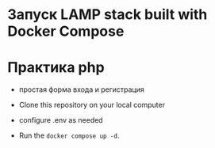 # Запуск LAMP stack built with Docker Compose

# Практика php

- простая форма входа и регистрация


- Clone this repository on your local computer
- configure .env as needed
- Run the `docker compose up -d`.

